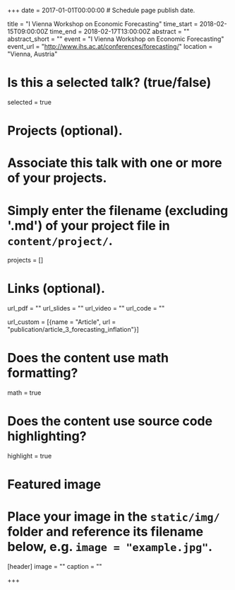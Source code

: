 +++
date = 2017-01-01T00:00:00  # Schedule page publish date.

title = "I Vienna Workshop on Economic Forecasting"
time_start = 2018-02-15T09:00:00Z
time_end = 2018-02-17T13:00:00Z 
abstract = ""
abstract_short = ""
event = "I Vienna Workshop on Economic Forecasting"
event_url = "http://www.ihs.ac.at/conferences/forecasting/"
location = "Vienna, Austria"

# Is this a selected talk? (true/false)
selected = true

# Projects (optional).
#   Associate this talk with one or more of your projects.
#   Simply enter the filename (excluding '.md') of your project file in `content/project/`.
projects = []

# Links (optional).
url_pdf = ""
url_slides = ""
url_video = ""
url_code = ""

url_custom = [{name = "Article", url = "publication/article_3_forecasting_inflation"}]

# Does the content use math formatting?
math = true

# Does the content use source code highlighting?
highlight = true

# Featured image
# Place your image in the `static/img/` folder and reference its filename below, e.g. `image = "example.jpg"`.
[header]
image = ""
caption = ""

+++